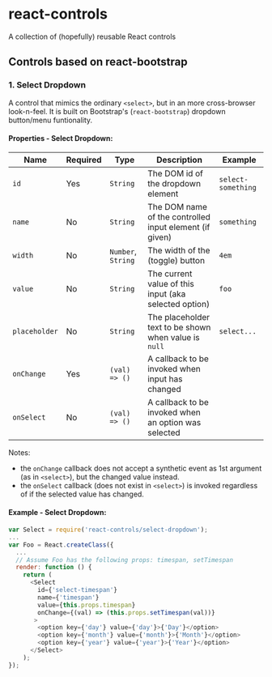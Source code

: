 # react-controls

A collection of (hopefully) reusable React controls

## Controls based on react-bootstrap

### 1. Select Dropdown

A control that mimics the ordinary `<select>`, but in an more cross-browser look-n-feel.
It is built on Bootstrap's (`react-bootstrap`) dropdown button/menu funtionality.

#### Properties - Select Dropdown:

| Name | Required | Type | Description | Example |
| ---- | -------- | ---- | ----------- | --------|
| `id` | Yes | `String` | The DOM id of the dropdown element| `select-something` |
| `name` | No | `String` | The DOM name of the controlled input element (if given)| `something` |
| `width` | No | `Number`, `String` | The width of the (toggle) button| `4em` |
| `value` | No | `String` | The current value of this input (aka selected option) | `foo` |
| `placeholder` | No | `String` | The placeholder text to be shown when value is `null` | `select...` |
| `onChange` | Yes | `(val) => ()` | A callback to be invoked when input has changed|  |
| `onSelect` | No | `(val) => ()` | A callback to be invoked when an option was selected|  |

Notes:

- the `onChange` callback does not accept a synthetic event as 1st argument (as in `<select>`),
  but the changed value instead.
- the `onSelect` callback (does not exist in `<select>`) is invoked regardless of if the selected 
  value has changed. 

#### Example - Select Dropdown:

````javascript
var Select = require('react-controls/select-dropdown');
...
var Foo = React.createClass({
  ...
  // Assume Foo has the following props: timespan, setTimespan
  render: function () {
    return (
      <Select
        id={'select-timespan'}
        name={'timespan'}
        value={this.props.timespan}
        onChange={(val) => (this.props.setTimespan(val))}
       >
        <option key={'day'} value={'day'}>{'Day'}</option>
        <option key={'month'} value={'month'}>{'Month'}</option>
        <option key={'year'} value={'year'}>{'Year'}</option>
      </Select>
    );
});

````

